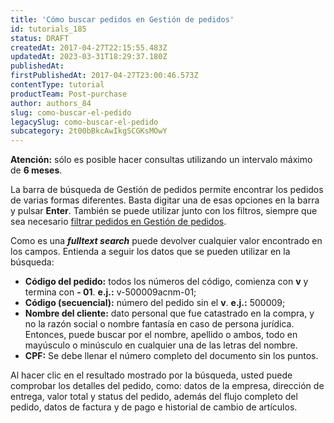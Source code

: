 ```yaml
---
title: 'Cómo buscar pedidos en Gestión de pedidos'
id: tutorials_185
status: DRAFT
createdAt: 2017-04-27T22:15:55.483Z
updatedAt: 2023-03-31T18:29:37.180Z
publishedAt: 
firstPublishedAt: 2017-04-27T23:00:46.573Z
contentType: tutorial
productTeam: Post-purchase
author: authors_84
slug: como-buscar-el-pedido
legacySlug: como-buscar-el-pedido
subcategory: 2t00bBkcAwIkgSCGKsMOwY
---
```


<div class="alert alert-info">
<strong>Atención:</strong> sólo es posible hacer consultas utilizando un intervalo máximo de <b>6 meses</b>.
</div>

La barra de búsqueda de Gestión de pedidos permite encontrar los pedidos de varias formas diferentes. Basta digitar una de esas opciones en la barra y pulsar __Enter__. También se puede utilizar junto con los filtros, siempre que sea necesario [filtrar pedidos en Gestión de pedidos](/es/tutorial/como-filtrar-pedidos).

Como es una _**fulltext search**_ puede devolver cualquier valor encontrado en los campos. Entienda a seguir los datos que se pueden utilizar en la búsqueda:

- __Código del pedido:__ todos los números del código, comienza con **v** y termina con **- 01**. **e.j.:** v-500009acnm-01;
- __Código (secuencial):__ número del pedido sin el **v**. **e.j.:** 500009;
- __Nombre del cliente:__ dato personal que fue catastrado en la compra, y no la razón social o nombre fantasía en caso de persona jurídica. Entonces, puede buscar por el nombre, apellido o ambos, todo en mayúsculo o minúsculo en cualquier una de las letras del nombre.
- __CPF:__ Se debe llenar el número completo del documento sin los puntos.

Al hacer clic en el resultado mostrado por la búsqueda, usted puede comprobar los detalles del pedido, como: datos de la empresa, dirección de entrega, valor total y status del pedido, además del flujo completo del pedido, datos de factura y de pago e historial de cambio de artículos.
